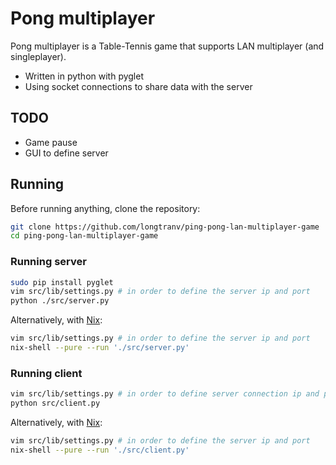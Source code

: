 # Pong multiplayer

Pong multiplayer is a Table-Tennis game that supports LAN multiplayer (and singleplayer).

* Written in python with pyglet
* Using socket connections to share data with the server

## TODO
* Game pause
* GUI to define server

## Running

Before running anything, clone the repository:
```bash
git clone https://github.com/longtranv/ping-pong-lan-multiplayer-game
cd ping-pong-lan-multiplayer-game
```

### Running server
```bash
sudo pip install pyglet
vim src/lib/settings.py # in order to define the server ip and port
python ./src/server.py
```

Alternatively, with [Nix][nix]:
```bash
vim src/lib/settings.py # in order to define the server ip and port
nix-shell --pure --run './src/server.py'
```

### Running client
```bash
vim src/lib/settings.py # in order to define server connection ip and port
python src/client.py
```

Alternatively, with [Nix][nix]:
```bash
vim src/lib/settings.py # in order to define the server ip and port
nix-shell --pure --run './src/client.py'
```


[nix]: https://nixos.org/nix/
